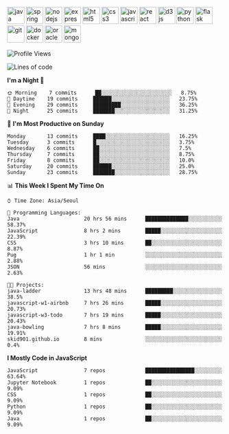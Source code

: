 <p align="left">
    <img src="https://devicons.github.io/devicon/devicon.git/icons/java/java-original-wordmark.svg" alt="java" width="40" height="40"/>
    <img src="https://www.vectorlogo.zone/logos/springio/springio-icon.svg" alt="spring" width="40" height="40"/>
    <img src="https://devicons.github.io/devicon/devicon.git/icons/nodejs/nodejs-original-wordmark.svg" alt="nodejs" width="40" height="40"/>
    <img src="https://devicons.github.io/devicon/devicon.git/icons/express/express-original-wordmark.svg" alt="express" width="40" height="40"/>
    <img src="https://devicons.github.io/devicon/devicon.git/icons/html5/html5-original-wordmark.svg" alt="html5" width="40" height="40"/>
    <img src="https://devicons.github.io/devicon/devicon.git/icons/css3/css3-original-wordmark.svg" alt="css3" width="40" height="40"/>
    <img src="https://devicons.github.io/devicon/devicon.git/icons/javascript/javascript-original.svg" alt="javascript" width="40" height="40"/>
    <img src="https://devicons.github.io/devicon/devicon.git/icons/react/react-original-wordmark.svg" alt="react" width="40" height="40"/>
    <img src="https://devicons.github.io/devicon/devicon.git/icons/d3js/d3js-original.svg" alt="d3js" width="40" height="40"/>
    <img src="https://devicons.github.io/devicon/devicon.git/icons/python/python-original.svg" alt="python" width="40" height="40"/>
    <img src="https://www.vectorlogo.zone/logos/pocoo_flask/pocoo_flask-icon.svg" alt="flask" width="40" height="40"/>
    <img src="https://www.vectorlogo.zone/logos/git-scm/git-scm-icon.svg" alt="git" width="40" height="40"/>
    <img src="https://devicons.github.io/devicon/devicon.git/icons/docker/docker-original-wordmark.svg" alt="docker" width="40" height="40"/>
    <img src="https://devicons.github.io/devicon/devicon.git/icons/oracle/oracle-original.svg" alt="oracle" width="40" height="40"/>
    <img src="https://devicons.github.io/devicon/devicon.git/icons/mongodb/mongodb-original-wordmark.svg" alt="mongodb" width="40" height="40"/>
</p>

<!--START_SECTION:waka-->
![Profile Views](http://img.shields.io/badge/Profile%20Views-293-blue)

![Lines of code](https://img.shields.io/badge/From%20Hello%20World%20I%27ve%20Written-295110%20lines%20of%20code-blue)

**I'm a Night 🦉** 

```text
🌞 Morning    7 commits      ██░░░░░░░░░░░░░░░░░░░░░░░   8.75% 
🌆 Daytime    19 commits     ██████░░░░░░░░░░░░░░░░░░░   23.75% 
🌃 Evening    29 commits     █████████░░░░░░░░░░░░░░░░   36.25% 
🌙 Night      25 commits     ███████░░░░░░░░░░░░░░░░░░   31.25%

```
📅 **I'm Most Productive on Sunday** 

```text
Monday       13 commits     ████░░░░░░░░░░░░░░░░░░░░░   16.25% 
Tuesday      3 commits      █░░░░░░░░░░░░░░░░░░░░░░░░   3.75% 
Wednesday    6 commits      ██░░░░░░░░░░░░░░░░░░░░░░░   7.5% 
Thursday     7 commits      ██░░░░░░░░░░░░░░░░░░░░░░░   8.75% 
Friday       8 commits      ██░░░░░░░░░░░░░░░░░░░░░░░   10.0% 
Saturday     20 commits     ██████░░░░░░░░░░░░░░░░░░░   25.0% 
Sunday       23 commits     ███████░░░░░░░░░░░░░░░░░░   28.75%

```


📊 **This Week I Spent My Time On** 

```text
⌚︎ Time Zone: Asia/Seoul

💬 Programming Languages: 
Java                     20 hrs 56 mins      ██████████████░░░░░░░░░░░   58.37% 
JavaScript               8 hrs 2 mins        █████░░░░░░░░░░░░░░░░░░░░   22.39% 
CSS                      3 hrs 10 mins       ██░░░░░░░░░░░░░░░░░░░░░░░   8.87% 
Pug                      1 hr 1 min          ░░░░░░░░░░░░░░░░░░░░░░░░░   2.88% 
JSON                     56 mins             ░░░░░░░░░░░░░░░░░░░░░░░░░   2.63%

🐱‍💻 Projects: 
java-ladder              13 hrs 48 mins      █████████░░░░░░░░░░░░░░░░   38.5% 
javascript-w1-airbnb     7 hrs 26 mins       █████░░░░░░░░░░░░░░░░░░░░   20.73% 
javascript-w3-todo       7 hrs 19 mins       █████░░░░░░░░░░░░░░░░░░░░   20.43% 
java-bowling             7 hrs 8 mins        █████░░░░░░░░░░░░░░░░░░░░   19.91% 
skid901.github.io        8 mins              ░░░░░░░░░░░░░░░░░░░░░░░░░   0.4%

```

**I Mostly Code in JavaScript** 

```text
JavaScript               7 repos             ████████████████░░░░░░░░░   63.64% 
Jupyter Notebook         1 repos             ██░░░░░░░░░░░░░░░░░░░░░░░   9.09% 
CSS                      1 repos             ██░░░░░░░░░░░░░░░░░░░░░░░   9.09% 
Python                   1 repos             ██░░░░░░░░░░░░░░░░░░░░░░░   9.09% 
Java                     1 repos             ██░░░░░░░░░░░░░░░░░░░░░░░   9.09%

```



<!--END_SECTION:waka-->
